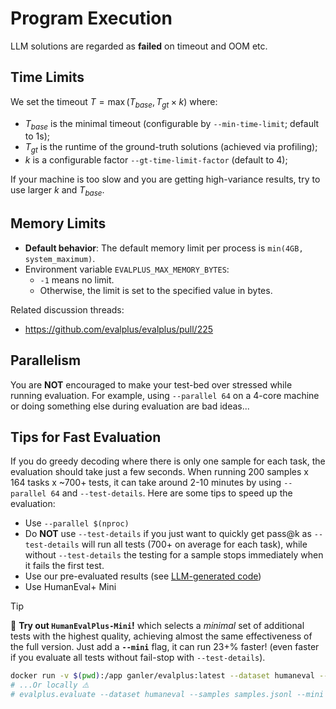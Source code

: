 # Program Execution

LLM solutions are regarded as **failed** on timeout and OOM etc.

## Time Limits

We set the timeout $T=\max(T_{base}, T_{gt}\times k)$ where:

- $T_{base}$ is the minimal timeout (configurable by `--min-time-limit`; default to 1s);
- $T_{gt}$ is the runtime of the ground-truth solutions (achieved via profiling);
- $k$ is a configurable factor `--gt-time-limit-factor` (default to 4);

If your machine is too slow and you are getting high-variance results, try to use larger $k$ and $T_{base}$.

## Memory Limits

- **Default behavior**: The default memory limit per process is `min(4GB, system_maximum)`.
- Environment variable `EVALPLUS_MAX_MEMORY_BYTES`:
  - `-1` means no limit.
  - Otherwise, the limit is set to the specified value in bytes.

Related discussion threads:

- https://github.com/evalplus/evalplus/pull/225

## Parallelism

You are **NOT** encouraged to make your test-bed over stressed while running evaluation.
For example, using `--parallel 64` on a 4-core machine or doing something else during evaluation are bad ideas...

## Tips for Fast Evaluation

If you do greedy decoding where there is only one sample for each task, the evaluation should take just a few seconds.
When running 200 samples x 164 tasks x ~700+ tests, it can take around 2-10 minutes by using `--parallel 64` and `--test-details`.
Here are some tips to speed up the evaluation:

- Use `--parallel $(nproc)`
- Do **NOT** use `--test-details` if you just want to quickly get pass@k as `--test-details` will run all tests (700+ on average for each task), while without `--test-details` the testing for a sample stops immediately when it fails the first test.
- Use our pre-evaluated results (see [LLM-generated code](#-LLM-generated-code))
- Use HumanEval+ Mini

</div>
</details>

> [!Tip]
>
> 🚀 **Try out `HumanEvalPlus-Mini`!** which selects a _minimal_ set of additional tests with the highest quality, achieving almost the same effectiveness of the full version. Just add a **`--mini`** flag, it can run 23+% faster! (even faster if you evaluate all tests without fail-stop with `--test-details`).
>
> ```bash
> docker run -v $(pwd):/app ganler/evalplus:latest --dataset humaneval --samples samples.jsonl --mini
> # ...Or locally ⚠️
> # evalplus.evaluate --dataset humaneval --samples samples.jsonl --mini
> ```

